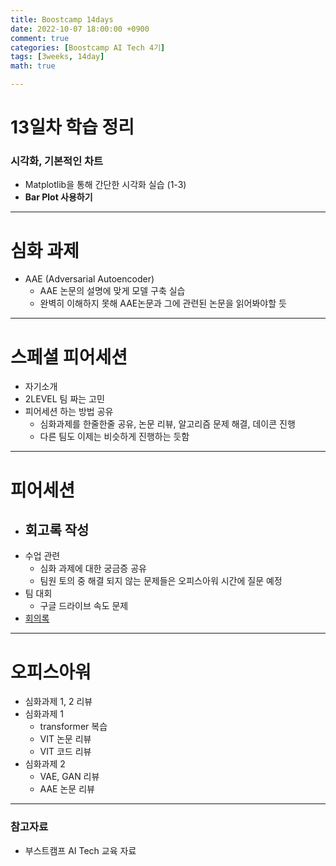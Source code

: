 ```yaml
---
title: Boostcamp 14days
date: 2022-10-07 18:00:00 +0900
comment: true
categories: [Boostcamp AI Tech 4기]
tags: [3weeks, 14day]
math: true

---
```

# 13일차 학습 정리

<h3 data-toc-skip> 시각화, 기본적인 차트 </h3>

- Matplotlib을 통해 간단한 시각화 실습 (1-3)
- **Bar Plot 사용하기**

---

# 심화 과제
- AAE (Adversarial Autoencoder)
  - AAE 논문의 설명에 맞게 모델 구축 실습
  - 완벽히 이해하지 못해 AAE논문과 그에 관련된 논문을 읽어봐야할 듯
  
---
# 스페셜 피어세션

- 자기소개 
- 2LEVEL 팀 짜는 고민
- 피어세션 하는 방법 공유
  - 심화과제를 한줄한줄 공유, 논문 리뷰, 알고리즘 문제 해결, 데이콘 진행
  - 다른 팀도 이제는 비슷하게 진행하는 듯함

---

# 피어세션
- 회고록 작성
  - 
- 수업 관련
  - 심화 과제에 대한 궁금증 공유
  - 팀원 토의 중 해결 되지 않는 문제들은 오피스아워 시간에 질문 예정
- 팀 대회
  - 구글 드라이브 속도 문제
- [회의록](https://night-eustoma-5f3.notion.site/10-06-7432cbe517bf40f88095ad9702041caf)

---

# 오피스아워
- 심화과제 1, 2 리뷰
- 심화과제 1
  - transformer 복습
  - VIT 논문 리뷰
  - VIT 코드 리뷰
- 심화과제 2
  - VAE, GAN 리뷰
  - AAE 논문 리뷰

---

### 참고자료
- 부스트캠프 AI Tech 교육 자료